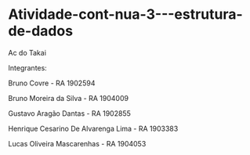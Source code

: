 # Atividade-cont-nua-3---estrutura-de-dados
Ac do Takai 

Integrantes:

Bruno Covre - RA 1902594

Bruno Moreira da Silva - RA 1904009

Gustavo Aragão Dantas - RA 1902855

Henrique Cesarino De Alvarenga Lima - RA 1903383

Lucas Oliveira Mascarenhas - RA 1904053
